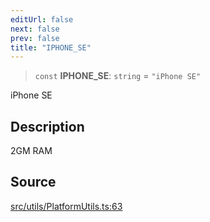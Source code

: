 ```yaml
---
editUrl: false
next: false
prev: false
title: "IPHONE_SE"
---
```


> `const` **IPHONE\_SE**: `string` = `"iPhone SE"`

iPhone SE

## Description

2GM RAM

## Source

[src/utils/PlatformUtils.ts:63](https://github.com/relishinc/dill-pixel/blob/c79d8e8552aaa0f13a29535c819ae67d025b4669/src/utils/PlatformUtils.ts#L63)
